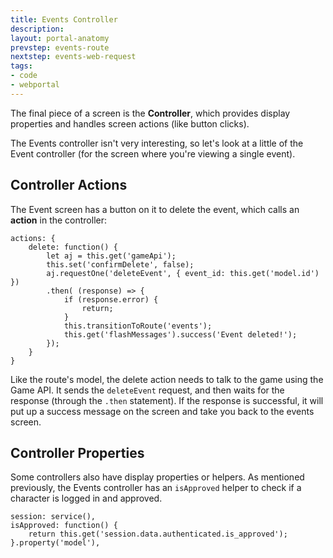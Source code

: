 ```yaml
---
title: Events Controller
description:
layout: portal-anatomy
prevstep: events-route
nextstep: events-web-request
tags: 
- code
- webportal
---
```


The final piece of a screen is the **Controller**, which provides display properties and handles screen actions (like button clicks).

The Events controller isn't very interesting, so let's look at a little of the Event controller (for the screen where you're viewing a single event).

## Controller Actions

The Event screen has a button on it to delete the event, which calls an **action** in the controller:

    actions: {
        delete: function() {
            let aj = this.get('gameApi');
            this.set('confirmDelete', false);
            aj.requestOne('deleteEvent', { event_id: this.get('model.id') })
            .then( (response) => {
                if (response.error) {
                    return;
                }
                this.transitionToRoute('events');
                this.get('flashMessages').success('Event deleted!');
            });
        }
    }

Like the route's model, the delete action needs to talk to the game using the Game API.  It sends the `deleteEvent` request, and then waits for the response (through the `.then` statement).  If the response is successful, it will put up a success message on the screen and take you back to the events screen.

## Controller Properties

Some controllers also have display properties or helpers.  As mentioned previously, the Events controller has an `isApproved` helper to check if a character is logged in and approved.

    session: service(),
    isApproved: function() {
        return this.get('session.data.authenticated.is_approved');
    }.property('model'),

